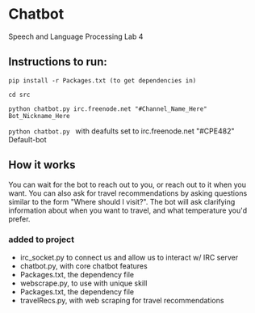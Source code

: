 # Chatbot
Speech and Language Processing Lab 4

## Instructions to run:
```pip install -r Packages.txt (to get dependencies in)```

```cd src``` 

```python chatbot.py irc.freenode.net "#Channel_Name_Here" Bot_Nickname_Here```

```python chatbot.py ``` with deafults set to irc.freenode.net "#CPE482" Default-bot

## How it works

You can wait for the bot to reach out to you, or reach out to it
when you want. You can also ask for travel recommendations by asking 
questions similar to the form "Where should I visit?". The bot will
ask clarifying information about when you want to travel, and what
temperature you'd prefer. 

### added to project
- irc_socket.py to connect us and allow us to interact w/ IRC server
- chatbot.py, with core chatbot features
- Packages.txt, the dependency file
- webscrape.py, to use with unique skill
- Packages.txt, the dependency file
- travelRecs.py, with web scraping for travel recommendations

